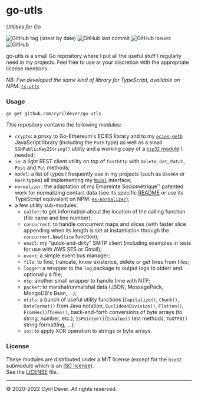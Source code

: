 # go-utls
_Utilities for Go_

![GitHub tag (latest by date)](https://img.shields.io/github/v/tag/cyrildever/go-utls)
![GitHub last commit](https://img.shields.io/github/last-commit/cyrildever/go-utls)
![GitHub issues](https://img.shields.io/github/issues/cyrildever/go-utls)
![GitHub](https://img.shields.io/github/license/cyrildever/go-utls)

go-utls is a small Go repository where I put all the useful stuff I regularly need in my projects.
Feel free to use at your discretion with the appropriate license mentions.

_NB: I've developed the same kind of library for TypeScript, available on NPM: [`ts-utls`](https://www.npmjs.com/package/ts-utls)_


### Usage

```console
go get github.com/cyrildever/go-utls
```

This repository contains the following modules:
- `crypto`: a proxy to Go-Ethereum's ECIES library and to my [`ecies-geth`](https://www.npmjs.com/package/ecies-geth) JavaScript library (including the `Path` type) as well as a small `SSHPublicKey2String()` utility and a working copy of a [`bip32` module](https://github.com/sammyne/bip32) I needed;
- `io`: a light REST client utility on top of `fasthttp` with `Delete`, `Get`, `Patch`, `Post` and `Put` methods;
- `model`: a list of types I frequently use in my projects (such as `Base64` or `Hash` types) all implementing my [`Model`](model/Model.go) interface;
- `normalizer`: the adaptation of my Empreinte Sociométrique&trade; patented work for normalizing contact data (see its specific [README](normalizer/README.md) or use its TypeScript equivalent on NPM: [`es-normalizer`](https://www.npmjs.com/package/es-normalizer));
- a few utility sub-modules:
  * `caller`: to get information about the location of the calling function (file name and line number);
  * `concurrent`: to handle concurrent maps and slices (with faster slice appending when its length is set at instantiation through the `concurrent.NewSlice` function);
  * `email`: my "quick-and-dirty" SMTP client (including examples in tests for use with AWS SES or Gmail);
  * `event`: a simple event bus manager;
  * `file`: to find, truncate, know existence, delete or get lines from files;
  * `logger`: a wrapper to the `log` package to output logs to stderr and optionally a file;
  * `ntp`: another small wrapper to handle time with NTP;
  * `packer`: to marshal/unmarshal data (JSON, MessagePack, MongoDB's Bson, &mldr;);
  * `utils`: a bunch of useful utility functions (`Capitalize()`, `Chunk()`, `DateFormat()` from Java notation, `EuclideanDivision()`, `Flatten()`, `FromHex()`/`ToHex()`, back-and-forth conversions of byte arrays (to string, number, etc.), `IsPointer()`/`IsValue()` test methods, `ToUTF8()` string formatting, &mldr;);
  * `xor`: to apply XOR operation to strings or byte arrays.


### License

These modules are distributed under a MIT license (except for the `bip32` submodule which is an [ISC license](crypto/bip32/LICENSE)). \
See the [LICENSE](LICENSE) file.


<hr />
&copy; 2020-2022 Cyril Dever. All rights reserved.